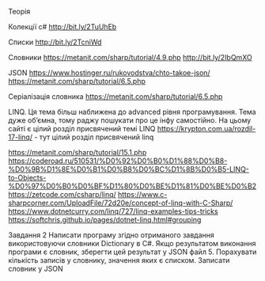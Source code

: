 Теорія

Колекції c#
http://bit.ly/2TuUhEb

Списки
http://bit.ly/2TcniWd

Словники
https://metanit.com/sharp/tutorial/4.9.php
http://bit.ly/2IbQmXO

JSON
https://www.hostinger.ru/rukovodstva/chto-takoe-json/
https://metanit.com/sharp/tutorial/6.5.php

Серіалізація словника
https://metanit.com/sharp/tutorial/6.5.php

LINQ. Ця тема більш наближена до advanced рівня програмування. Тема дуже об’ємна, тому раджу пошукати про це інфу самостійно. На цьому сайті є цілий розділ присвячений темі LINQ
https://krypton.com.ua/rozdil-17-linq/ - тут цілий розділ присвячений linq

https://metanit.com/sharp/tutorial/15.1.php
https://coderoad.ru/510531/%D0%92%D0%B0%D1%88%D0%B8-%D0%9B%D1%8E%D0%B1%D0%B8%D0%BC%D1%8B%D0%B5-LINQ-to-Objects-%D0%97%D0%B0%D0%BF%D1%80%D0%BE%D1%81%D0%BE%D0%B2
https://zetcode.com/csharp/linq/
https://www.c-sharpcorner.com/UploadFile/72d20e/concept-of-linq-with-C-Sharp/
https://www.dotnetcurry.com/linq/727/linq-examples-tips-tricks
https://softchris.github.io/pages/dotnet-linq.html#grouping

Завдання 2
Написати програму згідно отриманого завдання використовуючи словники Dictionary в C#. Якщо результатом виконання програми є словник, зберегти цей результат у JSON файл
5. Порахувати кількість записів у словнику, значення яких є списком. Записати словник у JSON
